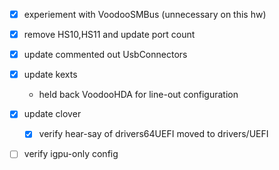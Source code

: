 - [x] experiement with VoodooSMBus (unnecessary on this hw)
- [x] remove HS10,HS11 and update port count
- [x] update commented out UsbConnectors
- [x] update kexts
  * held back VoodooHDA for line-out configuration
- [x] update clover
  * [x] verify hear-say of drivers64UEFI moved to drivers/UEFI
- [ ] verify igpu-only config

